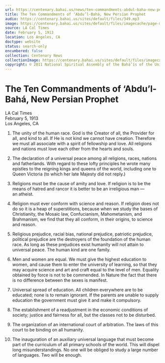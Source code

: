 ```yaml
---
url: https://centenary.bahai.us/news/ten-commandments-abdul-baha-new-persian-prophet
title: The Ten Commandments of ‘Abdu’l-Bahá, New Persian Prophet
audio: https://centenary.bahai.us/sites/default/files/349.mp3
image: https://centenary.bahai.us/sites/default/files/imagecache/page-main-image/images/press_clippings/02-05-1913%20LA%20Cal%20Times%20The%20Ten%20Commandments%20of%20Abdul%20Baha.png
source: LA Cal Times
date: February 5, 1913
location: Los Angeles, CA
doctype: website
status: search-only
encumbered: false
collection: Centenary News
collectionImage: https://centenary.bahai.us/sites/default/files/imagecache/theme-image/main_image/abdulbaha-overview-small_0.jpg
copyright: © 2011 National Spiritual Assembly of the Bahá’ís of the United States
---
```



# The Ten Commandments of ‘Abdu’l-Bahá, New Persian Prophet

LA Cal Times  
February 5, 1913  
Los Angeles, CA  



1.  The unity of the human race. God is the Creator of all, the Provider for all, and kind to all. If He is not kind we cannot have creation. Therefore we must all associate with a spirit of fellowship and love. All religions and nations must love each other from the hearts and souls.
    
2.  The declaration of a universal peace among all religions, races, nations and fatherlands. With regard to these lofty principles he wrote many epistles to the reigning kings and queens of the world, including one to Queen Victoria (to which her late Majesty did not reply.)
    
3.  Religions must be the cause of amity and love. If religion is to be the means of hatred and rancor it is better to be an irreligious man — an atheist.
    
4.  Religion must ever conform with science and reason. If religion does not do so it is a heap of superstitions, because when we study the bases of Christianity, the Mosaic law, Confucianism, Mahometanism, and Brahmanism, we find that they all conform, in their origins, to science and reason.
    
5.  Religious prejudice, racial bias, national prejudice, patriotic prejudice, political prejudice are the destroyers of the foundation of the human race. As long as these prejudices exist humanity will not attain to universal peace. The human kind are one family.
    
6.  Men and women are equal. We must give the highest education to women, and cause them to enter the university of learning, so that they may acquire science and art and craft equal to the level of men. Equality obtained by force is not to be commended. In Nature the fact that there is no difference between the sexes is manifest.
    
7.  Universal spread of education. All children everywhere are to be educated; none is to remain ignorant. If the parents are unable to supply education the government must give it and make it compulsory.
    
8.  The establishment of a readjustment in the economic conditions of society; justice and fairness for all, but the classes not to be disturbed.
    
9.  The organization of an international court of arbitration. The laws of this court to be binding on all humanity.
    
10.  The inauguration of an auxiliary universal language that must become part of the curriculum of all primary schools of the world. This will dispel long misunderstandings. No one will be obliged to study a large number of languages. Two will be enough.